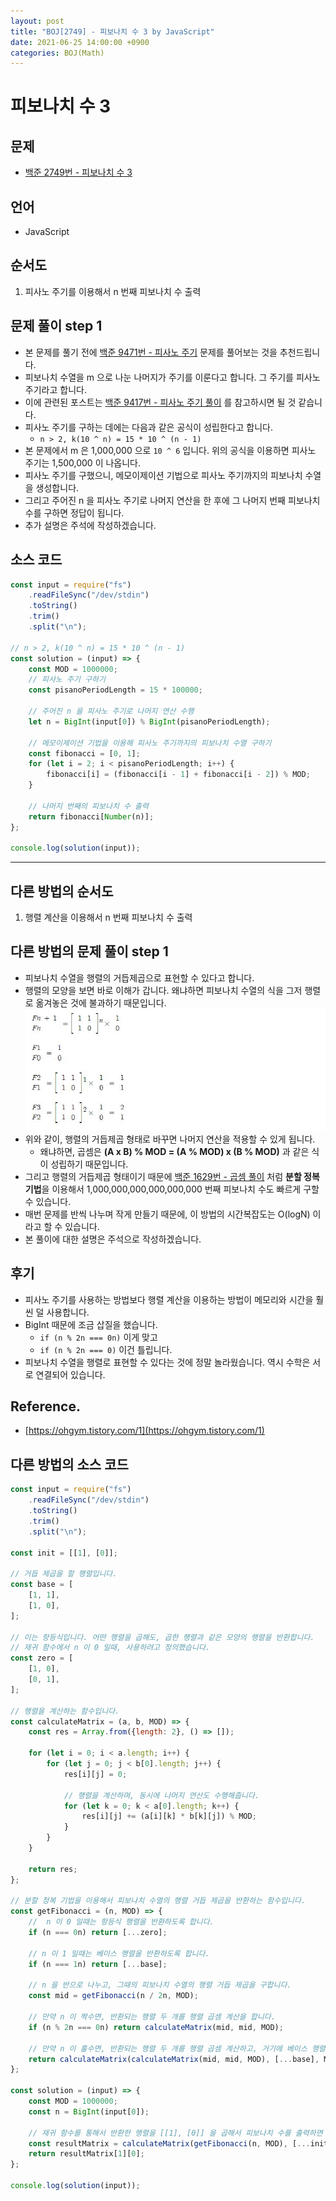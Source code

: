```yaml
---
layout: post
title: "BOJ[2749] - 피보나치 수 3 by JavaScript"
date: 2021-06-25 14:00:00 +0900
categories: BOJ(Math)
---
```


# 피보나치 수 3

## 문제

- [백준 2749번 - 피보나치 수 3](https://www.acmicpc.net/problem/2749)

## 언어

- JavaScript

## 순서도

1. 피사노 주기를 이용해서 n 번째 피보나치 수 출력

## 문제 풀이 step 1

- 본 문제를 풀기 전에 [백준 9471번 - 피사노 주기](https://www.acmicpc.net/problem/9471) 문제를 풀어보는 것을 추천드립니다.
- 피보나치 수열을 m 으로 나눈 나머지가 주기를 이룬다고 합니다. 그 주기를 피사노 주기라고 합니다.
- 이에 관련된 포스트는 [백준 9417번 - 피사노 주기 풀이](<https://qkrrlgh519.github.io/boj(math)/2021/06/24/BOJ-Math-9471.html>) 를 참고하시면 될 것 같습니다.
- 피사노 주기를 구하는 데에는 다음과 같은 공식이 성립한다고 합니다.
  - `n > 2, k(10 ^ n) = 15 * 10 ^ (n - 1)`
- 본 문제에서 m 은 1,000,000 으로 `10 ^ 6` 입니다. 위의 공식을 이용하면 피사노 주기는 1,500,000 이 나옵니다.
- 피사노 주기를 구했으니, 메모이제이션 기법으로 피사노 주기까지의 피보나치 수열을 생성합니다.
- 그리고 주어진 n 을 피사노 주기로 나머지 연산을 한 후에 그 나머지 번째 피보나치 수를 구하면 정답이 됩니다.
- 추가 설명은 주석에 작성하겠습니다.

## 소스 코드

```jsx
const input = require("fs")
	.readFileSync("/dev/stdin")
	.toString()
	.trim()
	.split("\n");

// n > 2, k(10 ^ n) = 15 * 10 ^ (n - 1)
const solution = (input) => {
	const MOD = 1000000;
	// 피사노 주기 구하기
	const pisanoPeriodLength = 15 * 100000;

	// 주어진 n 을 피사노 주기로 나머지 연산 수행
	let n = BigInt(input[0]) % BigInt(pisanoPeriodLength);

	// 메모이제이션 기법을 이용해 피사노 주기까지의 피보나치 수열 구하기
	const fibonacci = [0, 1];
	for (let i = 2; i < pisanoPeriodLength; i++) {
		fibonacci[i] = (fibonacci[i - 1] + fibonacci[i - 2]) % MOD;
	}

	// 나머지 번째의 피보나치 수 출력
	return fibonacci[Number(n)];
};

console.log(solution(input));
```

---

## 다른 방법의 순서도

1. 행렬 계산을 이용해서 n 번째 피보나치 수 출력

## 다른 방법의 문제 풀이 step 1

- 피보나치 수열을 행렬의 거듭제곱으로 표현할 수 있다고 합니다.
- 행렬의 모양을 보면 바로 이해가 갑니다. 왜냐하면 피보나치 수열의 식을 그저 행렬로 옮겨놓은 것에 불과하기 때문입니다.
  ![백준 2749번 피보나치 수 3 의 행렬 계산 식](/public/img/BOJ-Math/BOJ-2749-1.JPG)
- 위와 같이, 행렬의 거듭제곱 형태로 바꾸면 나머지 연산을 적용할 수 있게 됩니다.
  - 왜냐하면, 곱셈은 **(A x B) % MOD = (A % MOD) x (B % MOD)** 과 같은 식이 성립하기 때문입니다.
- 그리고 행렬의 거듭제곱 형태이기 때문에 [백준 1629번 - 곱셈 풀이](<https://qkrrlgh519.github.io/boj(math)/2021/06/15/BOJ-Math-1629.html>) 처럼 **분할 정복 기법**을 이용해서 1,000,000,000,000,000,000 번째 피보나치 수도 빠르게 구할 수 있습니다.
- 매번 문제를 반씩 나누며 작게 만들기 때문에, 이 방법의 시간복잡도는 O(logN) 이라고 할 수 있습니다.
- 본 풀이에 대한 설명은 주석으로 작성하겠습니다.

## 후기

- 피사노 주기를 사용하는 방법보다 행렬 계산을 이용하는 방법이 메모리와 시간을 훨씬 덜 사용합니다.
- BigInt 때문에 조금 삽질을 했습니다.
  - `if (n % 2n === 0n)` 이게 맞고
  - `if (n % 2n === 0)` 이건 틀립니다.
- 피보나치 수열을 행렬로 표현할 수 있다는 것에 정말 놀라웠습니다. 역시 수학은 서로 연결되어 있습니다.

## Reference.

- [https://ohgym.tistory.com/1](https://ohgym.tistory.com/1)

## 다른 방법의 소스 코드

```jsx
const input = require("fs")
	.readFileSync("/dev/stdin")
	.toString()
	.trim()
	.split("\n");

const init = [[1], [0]];

// 거듭 제곱을 할 행렬입니다.
const base = [
	[1, 1],
	[1, 0],
];

// 이는 항등식입니다. 어떤 행렬을 곱해도, 곱한 행렬과 같은 모양의 행렬을 반환합니다.
// 재귀 함수에서 n 이 0 일때, 사용하려고 정의했습니다.
const zero = [
	[1, 0],
	[0, 1],
];

// 행렬을 계산하는 함수입니다.
const calculateMatrix = (a, b, MOD) => {
	const res = Array.from({length: 2}, () => []);

	for (let i = 0; i < a.length; i++) {
		for (let j = 0; j < b[0].length; j++) {
			res[i][j] = 0;

			// 행렬을 계산하며, 동시에 나머지 연산도 수행해줍니다.
			for (let k = 0; k < a[0].length; k++) {
				res[i][j] += (a[i][k] * b[k][j]) % MOD;
			}
		}
	}

	return res;
};

// 분할 정복 기법을 이용해서 피보나치 수열의 행렬 거듭 제곱을 반환하는 함수입니다.
const getFibonacci = (n, MOD) => {
	//	n 이 0 일때는 항등식 행렬을 반환하도록 합니다.
	if (n === 0n) return [...zero];

	// n 이 1 일때는 베이스 행렬을 반환하도록 합니다.
	if (n === 1n) return [...base];

	// n 을 반으로 나누고, 그때의 피보나치 수열의 행렬 거듭 제곱을 구합니다.
	const mid = getFibonacci(n / 2n, MOD);

	// 만약 n 이 짝수면, 반환되는 행렬 두 개를 행렬 곱셈 계산을 합니다.
	if (n % 2n === 0n) return calculateMatrix(mid, mid, MOD);

	// 만약 n 이 홀수면, 반환되는 행렬 두 개를 행렬 곱셈 계산하고, 거기에 베이스 행렬을 한번 더 곱합니다.
	return calculateMatrix(calculateMatrix(mid, mid, MOD), [...base], MOD);
};

const solution = (input) => {
	const MOD = 1000000;
	const n = BigInt(input[0]);

	// 재귀 함수를 통해서 반환한 행렬을 [[1], [0]] 을 곱해서 피보나치 수를 출력하면 정답이 됩니다.
	const resultMatrix = calculateMatrix(getFibonacci(n, MOD), [...init], MOD);
	return resultMatrix[1][0];
};

console.log(solution(input));
```
